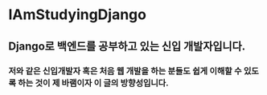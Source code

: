 # IAmStudyingDjango

## Django로 백엔드를 공부하고 있는 신입 개발자입니다. 

### 저와 같은 신입개발자 혹은 처음 웹 개발을 하는 분들도 쉽게 이해할 수 있도록 하는 것이 제 바램이자 이 글의 방향성입니다.
